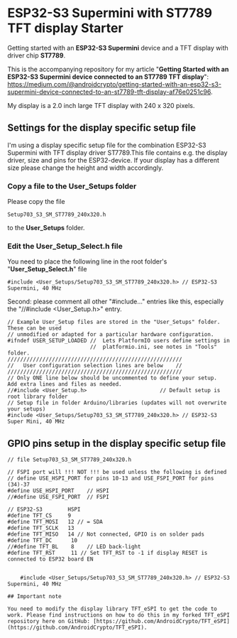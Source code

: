 # ESP32-S3 Supermini with ST7789 TFT display Starter
Getting started with an **ESP32-S3 Supermini** device and a TFT display with driver chip **ST7789**.

This is the accompanying repository for my article "**Getting Started with an ESP32-S3 Supermini device connected to an ST7789 TFT display**": https://medium.com/@androidcrypto/getting-started-with-an-esp32-s3-supermini-device-connected-to-an-st7789-tft-display-af76e0251c96.

My display is a 2.0 inch large TFT display with 240 x 320 pixels.

## Settings for the display specific setup file

I'm using a display specific setup file for the combination ESP32-S3 Supermini with TFT display driver ST7789.This file contains e.g. the display driver, size and pins for the ESP32-device. If your display has a different size please change the height and width accordingly. 

### Copy a file to the User_Setups folder

Please copy the file

    Setup703_S3_SM_ST7789_240x320.h

to the **User_Setups** folder.

### Edit the User_Setup_Select.h file

You need to place the following line in the root folder's "**User_Setup_Select.h**" file

    #include <User_Setups/Setup703_S3_SM_ST7789_240x320.h> // ESP32-S3 Supermini, 40 MHz

Second: please comment all other "#include..." entries like this, especially the "//#include <User_Setup.h>" entry.

````
// Example User_Setup files are stored in the "User_Setups" folder. These can be used
// unmodified or adapted for a particular hardware configuration.
#ifndef USER_SETUP_LOADED //  Lets PlatformIO users define settings in
                          //  platformio.ini, see notes in "Tools" folder.
///////////////////////////////////////////////////////
//   User configuration selection lines are below    //
///////////////////////////////////////////////////////
// Only ONE line below should be uncommented to define your setup.  Add extra lines and files as needed.
//#include <User_Setup.h>                       // Default setup is root library folder
// Setup file in folder Arduino/libraries (updates will not overwrite your setups)
#include <User_Setups/Setup703_S3_SM_ST7789_240x320.h> // ESP32-S3 Super Mini, 40 MHz
````

## GPIO pins setup in the display specific setup file

```` plaintext
// file Setup703_S3_SM_ST7789_240x320.h

// FSPI port will !!! NOT !!! be used unless the following is defined
// define USE_HSPI_PORT for pins 10-13 and USE_FSPI_PORT for pins (34)-37
#define USE_HSPI_PORT    // HSPI
//#define USE_FSPI_PORT  // FSPI

// ESP32-S3        HSPI 
#define TFT_CS     9 
#define TFT_MOSI   12 // = SDA 
#define TFT_SCLK   13 
#define TFT_MISO   14 // Not connected, GPIO is on solder pads
#define TFT_DC      10
//#define TFT_BL    8    // LED back-light
#define TFT_RST     11 // Set TFT_RST to -1 if display RESET is connected to ESP32 board EN


    #include <User_Setups/Setup703_S3_SM_ST7789_240x320.h> // ESP32-S3 Supermini, 40 MHz

## Important note

You need to modify the display library TFT_eSPI to get the code to work. Please find instructions on how to do this in my forked TFT_eSPI repository here on GitHub: [https://github.com/AndroidCrypto/TFT_eSPI](https://github.com/AndroidCrypto/TFT_eSPI).
